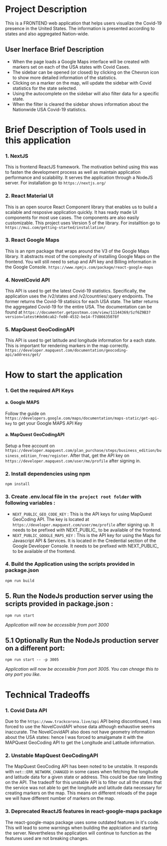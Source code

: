 # Project Description
This is a FRONTEND web application that helps users visualize the Covid-19 presence in the United States. 
The information is presented according to states and also aggregated Nation-wide.

## User Inerface Brief Description
- When the page loads a Google Maps interface will be created with markers set on each of the USA states with Covid Cases.
- The sidebar can be opened (or closed) by clicking on the Chevron icon to show more detailed information of the statistics.
- Clicking on a marker on the map, will update the sidebar with Covid statistics for the state selected.
- Using the autocomplete on the sidebar will also filter data for a specific state.
- When the filter is cleared the sidebar shows information about the Nationwide USA Covid-19 statistics.
# Brief Description of Tools used in this application
### 1. NextJS
This is frontend ReactJS framework. The motivation behind using this was to fasten the development process as well as maintain application performance and scalability. It serves the application through a NodeJS server.
 For installation go to `https://nextjs.org/`

### 2. React Material UI
This is an open source React Component library that enables us to build a scalable and resposive application quickly. It has ready made UI components for most use cases. The components are also easily customizable. This project uses Version 5 of the library. For installtion go to `https://mui.com/getting-started/installation/`

### 3. React Google Maps
This is an npm package that wraps around the V3 of the Google Maps library. It abstracts most of the complexity of installing Google Maps on the frontend. You will still need to setup and API key and Billing information in the Google Console. `https://www.npmjs.com/package/react-google-maps`

### 4. NovelCovid API
This API is used to get the latest Covid-19 statistics. Specifically, the application uses the /v2/states and /v2/countries/:query endpoints. The former returns the Covid-19 statisics for each USA state. The latter returns the aggregated Covid-19 for the entire USA. The documentation can be found at `https://documenter.getpostman.com/view/11144369/Szf6Z9B3?version=latest#deb6cab2-fe80-4532-be14-f7d86635078f`

### 5. MapQuest GeoCodingAPI
This API is used to get latitude and longitude information for a each state. This is important for rendering markers in the map correctly. `https://developer.mapquest.com/documentation/geocoding-api/address/get/`

# How to start the application

### 1. Get the required API Keys
#### a. Google MAPS
Follow the guide on `https://developers.google.com/maps/documentation/maps-static/get-api-key` to get your Google MAPS API Key

#### a. MapQuest GeoCodingAPI
Setup a free account on `https://developer.mapquest.com/plan_purchase/steps/business_edition/business_edition_free/register`. After that, get the API key on `https://developer.mapquest.com/user/me/profile` after signing in.

### 2. Install dependencies using npm

`npm install`

### 3. Create .env.local file in `the project root folder` with following variables :

-   `NEXT_PUBLIC_GEO_CODE_KEY` : This is the API keys for using MapQuest GeoCoding API. The key is located at `https://developer.mapquest.com/user/me/profile` after signing up. It needs to be prefixed with NEXT_PUBLIC_ to be available of the frontend.
-   `NEXT_PUBLIC_GOOGLE_MAPS_KEY` : This is the API key for using the Maps for Javascript API & Services. It is located in the Credential section of the Google Developer Console. It needs to be prefixed with NEXT_PUBLIC_ to be available of the frontend.

### 4. Build the Application using the scripts provided in package.json
`npm run build`

## 5. Run the NodeJs production server using the scripts provided in package.json :

`npm run start`

*Application will now be accessible from port 3000*

## 5.1 Optionally Run the NodeJs production server on a different port:

`npm run start -- -p 3005`

*Application will now be accessible from port 3005. You can chnage this to any port you like.*


# Technical Tradeoffs
### 1. Covid Data API
Due to the `https://www.trackcorona.live/api` API being discontinued, I was forced to use the NovelCovidAPI whose data although exhaustive seems inaccurate. The NovelCovidAPI also does not have geometry information about the USA states: hence I was forced to amalgamate it with the MAPQuest GeoCoding API to get the Longitude and Latitude information.

### 2. Unstable MapQuest GeoCodingAPI
The MapQuest GeoCoding API has been noted to be unstable. It responds with `net::ERR_NETWORK_CHANGED` in some cases when fetching the longitude and latitude data for a given state or address. This could be due rate limiting on the API. The tradeoff for this unstable API is to filter out all the states that the service was not able to get the longitude and latitude data necessary for creating markers on the map. This means on different reloads of the page we will have different number of markers on the map.

### 3. Deprecated ReactJS features in react-google-maps package
The react-google-maps package uses some outdated features in it's code. This will lead to some warnings when building the applciation and starting the server. Nevertheless the application will continue to function as the features used are not breaking changes.
